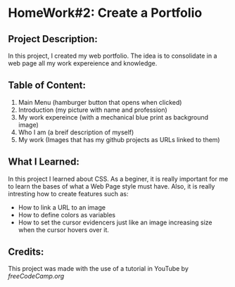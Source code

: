 # HomeWork#2: Create a Portfolio

## Project Description:
In this project, I created my web portfolio.
The idea is to consolidate in a web page all my work expereience and knowledge.

## Table of Content:
1. Main Menu (hamburger button that opens when clicked)
1. Introduction (my picture with name and profession)
1. My work expereince (with a mechanical blue print as background image)
1. Who I am (a breif description of myself)
1. My work (Images that has my github projects as URLs linked to them)

## What I Learned:
In this project I learned about CSS.
As a beginer, it is really important for me to learn the bases of what a Web Page style must have.
Also, it is really intresting how to create features such as:
- How to link a URL to an image
- How to define colors as variables
- How to set the cursor evidencers just like an image increasing size when the cursor hovers over it.

## Credits:
This project was made with the use of a tutorial in YouTube by <cite>freeCodeCamp.org</cite>
